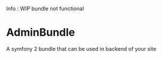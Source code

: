 Info : WIP bundle not functional

AdminBundle
===========

A symfony 2 bundle that can be used in backend of your site

